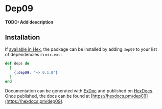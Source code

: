 # Dep09

**TODO: Add description**

## Installation

If [available in Hex](https://hex.pm/docs/publish), the package can be installed
by adding `dep09` to your list of dependencies in `mix.exs`:

```elixir
def deps do
  [
    {:dep09, "~> 0.1.0"}
  ]
end
```

Documentation can be generated with [ExDoc](https://github.com/elixir-lang/ex_doc)
and published on [HexDocs](https://hexdocs.pm). Once published, the docs can
be found at [https://hexdocs.pm/dep09](https://hexdocs.pm/dep09).

